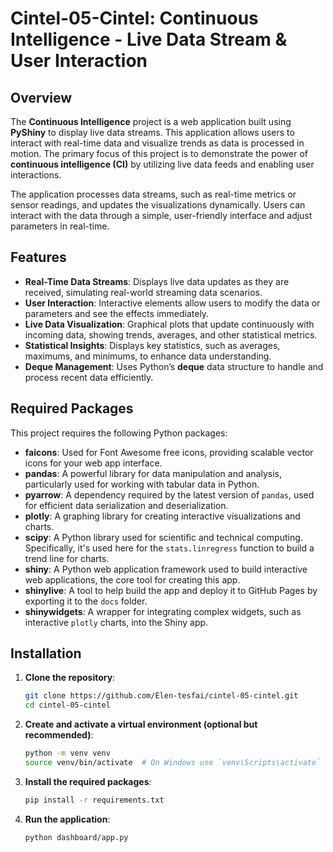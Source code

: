 # Cintel-05-Cintel: Continuous Intelligence - Live Data Stream & User Interaction

## Overview

The **Continuous Intelligence** project is a web application built using **PyShiny** to display live data streams. This application allows users to interact with real-time data and visualize trends as data is processed in motion. The primary focus of this project is to demonstrate the power of **continuous intelligence (CI)** by utilizing live data feeds and enabling user interactions.

The application processes data streams, such as real-time metrics or sensor readings, and updates the visualizations dynamically. Users can interact with the data through a simple, user-friendly interface and adjust parameters in real-time.

## Features

- **Real-Time Data Streams**: Displays live data updates as they are received, simulating real-world streaming data scenarios.
- **User Interaction**: Interactive elements allow users to modify the data or parameters and see the effects immediately.
- **Live Data Visualization**: Graphical plots that update continuously with incoming data, showing trends, averages, and other statistical metrics.
- **Statistical Insights**: Displays key statistics, such as averages, maximums, and minimums, to enhance data understanding.
- **Deque Management**: Uses Python’s **deque** data structure to handle and process recent data efficiently.
## Required Packages

This project requires the following Python packages:

- **faicons**: Used for Font Awesome free icons, providing scalable vector icons for your web app interface.
- **pandas**: A powerful library for data manipulation and analysis, particularly used for working with tabular data in Python.
- **pyarrow**: A dependency required by the latest version of `pandas`, used for efficient data serialization and deserialization.
- **plotly**: A graphing library for creating interactive visualizations and charts.
- **scipy**: A Python library used for scientific and technical computing. Specifically, it's used here for the `stats.linregress` function to build a trend line for charts.
- **shiny**: A Python web application framework used to build interactive web applications, the core tool for creating this app.
- **shinylive**: A tool to help build the app and deploy it to GitHub Pages by exporting it to the `docs` folder.
- **shinywidgets**: A wrapper for integrating complex widgets, such as interactive `plotly` charts, into the Shiny app.

## Installation

1. **Clone the repository**:
   ```bash
   git clone https://github.com/Elen-tesfai/cintel-05-cintel.git
   cd cintel-05-cintel
   ```
2. **Create and activate a virtual environment (optional but recommended)**:
   ```bash
   python -m venv venv
   source venv/bin/activate  # On Windows use `venv\Scripts\activate`
   ```
3. **Install the required packages**:
   ```bash
   pip install -r requirements.txt
   ```
4. **Run the application**:
   ```bash
   python dashboard/app.py
   ```